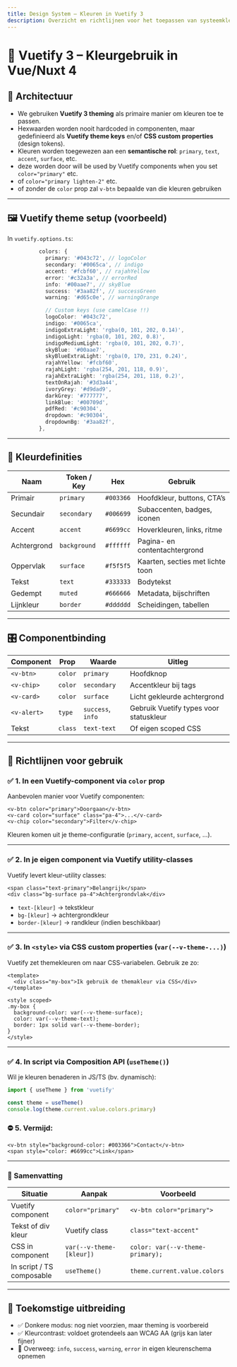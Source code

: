 ```yaml
---
title: Design System – Kleuren in Vuetify 3
description: Overzicht en richtlijnen voor het toepassen van systeemkleuren binnen het Vuetify 3 framework in Vue/Nuxt 4.
---
```


# 🎨 Vuetify 3 – Kleurgebruik in Vue/Nuxt 4

## 🔧 Architectuur
- We gebruiken **Vuetify 3 theming** als primaire manier om kleuren toe te passen.
- Hexwaarden worden nooit hardcoded in componenten, maar gedefinieerd als **Vuetify theme keys** en/of **CSS custom properties** (design tokens).
- Kleuren worden toegewezen aan een **semantische rol**: `primary`, `text`, `accent`, `surface`, etc.
- deze worden door will be used by Vuetify components when you set `color="primary"` etc.
- of `color="primary lighten-2"` etc.
- of zonder de `color` prop zal `v-btn` bepaalde van die kleuren gebruiken

---

## 🖼️ Vuetify theme setup (voorbeeld)

In `vuetify.options.ts`:
```ts
          colors: {
            primary: '#043c72', // logoColor
            secondary: '#0065ca', // indigo
            accent: '#fcbf60', // rajahYellow
            error: '#c32a3a', // errorRed
            info: '#00aae7', // skyBlue
            success: '#3aa82f', // successGreen
            warning: '#d65c0e', // warningOrange

            // Custom keys (use camelCase !!)
            logoColor: '#043c72',
            indigo: '#0065ca',
            indigoExtraLight: 'rgba(0, 101, 202, 0.14)',
            indigoLight: 'rgba(0, 101, 202, 0.8)',
            indigoMediumLight: 'rgba(0, 101, 202, 0.7)',
            skyBlue: '#00aae7',
            skyBlueExtraLight: 'rgba(0, 170, 231, 0.24)',
            rajahYellow: '#fcbf60',
            rajahLight: 'rgba(254, 201, 118, 0.9)',
            rajahExtraLight: 'rgba(254, 201, 118, 0.2)',
            textOnRajah: '#3d3a44',
            ivoryGrey: '#d9dad9',
            darkGrey: '#777777',
            linkBlue: '#00709d',
            pdfRed: '#c90304',
            dropdown: '#c90304',
            dropdownBg: '#3aa82f',
          },
```

---

## 🎨 Kleurdefinities

| Naam       | Token / Key      | Hex        | Gebruik                          |
|------------|------------------|------------|----------------------------------|
| Primair    | `primary`        | `#003366`  | Hoofdkleur, buttons, CTA’s       |
| Secundair  | `secondary`      | `#006699`  | Subaccenten, badges, iconen      |
| Accent     | `accent`         | `#6699cc`  | Hoverkleuren, links, ritme       |
| Achtergrond| `background`     | `#ffffff`  | Pagina- en contentachtergrond    |
| Oppervlak  | `surface`        | `#f5f5f5`  | Kaarten, secties met lichte toon |
| Tekst      | `text`           | `#333333`  | Bodytekst                        |
| Gedempt    | `muted`          | `#666666`  | Metadata, bijschriften           |
| Lijnkleur  | `border`         | `#dddddd`  | Scheidingen, tabellen            |

---

## 🎛 Componentbinding

| Component    | Prop       | Waarde           | Uitleg                                 |
|--------------|------------|------------------|----------------------------------------|
| `<v-btn>`    | `color`    | `primary`        | Hoofdknop                              |
| `<v-chip>`   | `color`    | `secondary`      | Accentkleur bij tags                   |
| `<v-card>`   | `color`    | `surface`        | Licht gekleurde achtergrond            |
| `<v-alert>`  | `type`     | `success`, `info`| Gebruik Vuetify types voor statuskleur |
| Tekst        | `class`    | `text-text`      | Of eigen scoped CSS                    |

---

## 🎯 Richtlijnen voor gebruik
### ✅ 1. In een Vuetify-component via `color` prop

Aanbevolen manier voor Vuetify componenten:

```vue
<v-btn color="primary">Doorgaan</v-btn>
<v-card color="surface" class="pa-4">...</v-card>
<v-chip color="secondary">Filter</v-chip>
```

Kleuren komen uit je theme-configuratie (`primary`, `accent`, `surface`, ...).

---

### ✅ 2. In je eigen component via Vuetify utility-classes

Vuetify levert kleur-utility classes:

```vue
<span class="text-primary">Belangrijk</span>
<div class="bg-surface pa-4">Achtergrondvlak</div>
```

- `text-[kleur]` → tekstkleur
- `bg-[kleur]` → achtergrondkleur
- `border-[kleur]` → randkleur (indien beschikbaar)

---

### ✅ 3. In `<style>` via CSS custom properties (`var(--v-theme-...)`)

Vuetify zet themekleuren om naar CSS-variabelen. Gebruik ze zo:

```vue
<template>
  <div class="my-box">Ik gebruik de themakleur via CSS</div>
</template>

<style scoped>
.my-box {
  background-color: var(--v-theme-surface);
  color: var(--v-theme-text);
  border: 1px solid var(--v-theme-border);
}
</style>
```

---

### ✅ 4. In script via Composition API (`useTheme()`)

Wil je kleuren benaderen in JS/TS (bv. dynamisch):

```ts
import { useTheme } from 'vuetify'

const theme = useTheme()
console.log(theme.current.value.colors.primary)
```

### ⛔ 5. Vermijd:
```vue
<v-btn style="background-color: #003366">Contact</v-btn>
<span style="color: #6699cc">Link</span>
```

---

### 🔁 Samenvatting

| Situatie                          | Aanpak                             | Voorbeeld                        |
|----------------------------------|------------------------------------|----------------------------------|
| Vuetify component                | `color="primary"`                  | `<v-btn color="primary">`       |
| Tekst of div kleur               | Vuetify class                      | `class="text-accent"`           |
| CSS in component                 | `var(--v-theme-[kleur])`           | `color: var(--v-theme-primary);`|
| In script / TS composable        | `useTheme()`                       | `theme.current.value.colors`    |

---

## 🔁 Toekomstige uitbreiding

- ✅ Donkere modus: nog niet voorzien, maar theming is voorbereid
- ✅ Kleurcontrast: voldoet grotendeels aan WCAG AA (grijs kan later fijner)
- 📌 Overweeg: `info`, `success`, `warning`, `error` in eigen kleurenschema opnemen
